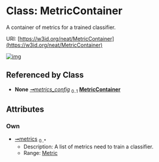 
# Class: MetricContainer


A container of metrics for a trained classifier.

URI: [https://w3id.org/neat/MetricContainer](https://w3id.org/neat/MetricContainer)


[![img](https://yuml.me/diagram/nofunky;dir:TB/class/[Metric]<metrics%200..*-++[MetricContainer],[TFKerasParams]++-%20metrics_config%200..1>[MetricContainer],[TFKerasParams],[Metric])](https://yuml.me/diagram/nofunky;dir:TB/class/[Metric]<metrics%200..*-++[MetricContainer],[TFKerasParams]++-%20metrics_config%200..1>[MetricContainer],[TFKerasParams],[Metric])

## Referenced by Class

 *  **None** *[➞metrics_config](tFKerasParams__metrics_config.md)*  <sub>0..1</sub>  **[MetricContainer](MetricContainer.md)**

## Attributes


### Own

 * [➞metrics](metricContainer__metrics.md)  <sub>0..\*</sub>
     * Description: A list of metrics need to train a classifier.
     * Range: [Metric](Metric.md)
